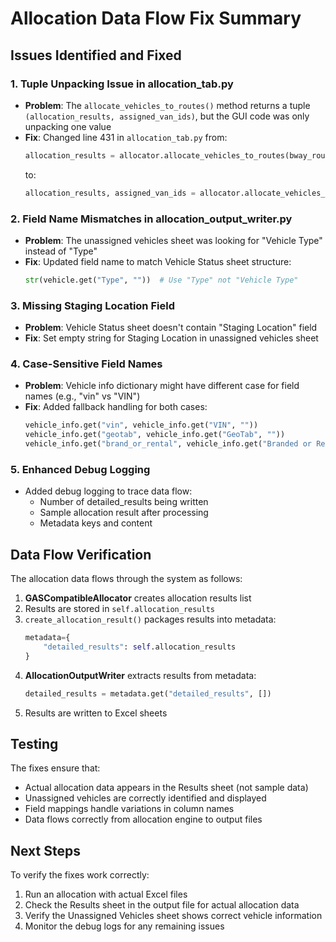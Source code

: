 # Allocation Data Flow Fix Summary

## Issues Identified and Fixed

### 1. **Tuple Unpacking Issue in allocation_tab.py**
- **Problem**: The `allocate_vehicles_to_routes()` method returns a tuple `(allocation_results, assigned_van_ids)`, but the GUI code was only unpacking one value
- **Fix**: Changed line 431 in `allocation_tab.py` from:
  ```python
  allocation_results = allocator.allocate_vehicles_to_routes(bway_routes)
  ```
  to:
  ```python
  allocation_results, assigned_van_ids = allocator.allocate_vehicles_to_routes(bway_routes)
  ```

### 2. **Field Name Mismatches in allocation_output_writer.py**
- **Problem**: The unassigned vehicles sheet was looking for "Vehicle Type" instead of "Type"
- **Fix**: Updated field name to match Vehicle Status sheet structure:
  ```python
  str(vehicle.get("Type", ""))  # Use "Type" not "Vehicle Type"
  ```

### 3. **Missing Staging Location Field**
- **Problem**: Vehicle Status sheet doesn't contain "Staging Location" field
- **Fix**: Set empty string for Staging Location in unassigned vehicles sheet

### 4. **Case-Sensitive Field Names**
- **Problem**: Vehicle info dictionary might have different case for field names (e.g., "vin" vs "VIN")
- **Fix**: Added fallback handling for both cases:
  ```python
  vehicle_info.get("vin", vehicle_info.get("VIN", ""))
  vehicle_info.get("geotab", vehicle_info.get("GeoTab", ""))
  vehicle_info.get("brand_or_rental", vehicle_info.get("Branded or Rental", ""))
  ```

### 5. **Enhanced Debug Logging**
- Added debug logging to trace data flow:
  - Number of detailed_results being written
  - Sample allocation result after processing
  - Metadata keys and content

## Data Flow Verification

The allocation data flows through the system as follows:

1. **GASCompatibleAllocator** creates allocation results list
2. Results are stored in `self.allocation_results`
3. `create_allocation_result()` packages results into metadata:
   ```python
   metadata={
       "detailed_results": self.allocation_results
   }
   ```
4. **AllocationOutputWriter** extracts results from metadata:
   ```python
   detailed_results = metadata.get("detailed_results", [])
   ```
5. Results are written to Excel sheets

## Testing

The fixes ensure that:
- Actual allocation data appears in the Results sheet (not sample data)
- Unassigned vehicles are correctly identified and displayed
- Field mappings handle variations in column names
- Data flows correctly from allocation engine to output files

## Next Steps

To verify the fixes work correctly:
1. Run an allocation with actual Excel files
2. Check the Results sheet in the output file for actual allocation data
3. Verify the Unassigned Vehicles sheet shows correct vehicle information
4. Monitor the debug logs for any remaining issues
